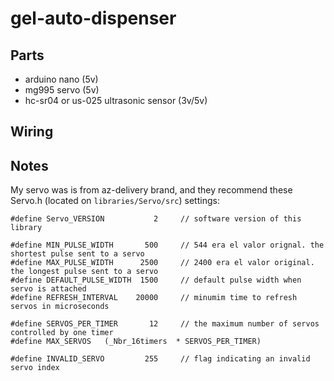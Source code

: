 # gel-auto-dispenser
## Parts
- arduino nano (5v)
- mg995 servo (5v)
- hc-sr04 or us-025 ultrasonic sensor (3v/5v)

## Wiring

## Notes
My servo was is from az-delivery brand, and they recommend these Servo.h (located on `libraries/Servo/src`) settings:

```
#define Servo_VERSION           2     // software version of this library

#define MIN_PULSE_WIDTH       500     // 544 era el valor orignal. the shortest pulse sent to a servo  
#define MAX_PULSE_WIDTH      2500     // 2400 era el valor original. the longest pulse sent to a servo 
#define DEFAULT_PULSE_WIDTH  1500     // default pulse width when servo is attached
#define REFRESH_INTERVAL    20000     // minumim time to refresh servos in microseconds 

#define SERVOS_PER_TIMER       12     // the maximum number of servos controlled by one timer 
#define MAX_SERVOS   (_Nbr_16timers  * SERVOS_PER_TIMER)

#define INVALID_SERVO         255     // flag indicating an invalid servo index
```
